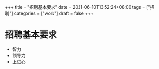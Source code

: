+++
title = "招聘基本要求"
date = 2021-06-10T13:52:24+08:00
tags = ["招聘"]
categories = ["work"]
draft = false
+++

# 招聘基本要求
- 智力
- 领导力
- 上进心
